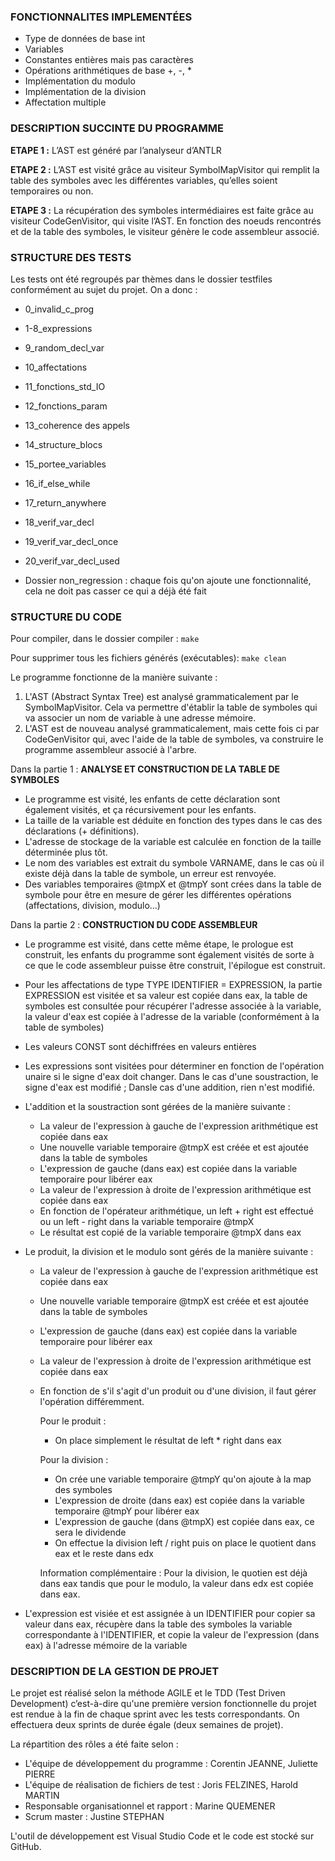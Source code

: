 
### FONCTIONNALITES IMPLEMENTÉES

* Type de données de base int
* Variables
* Constantes entières mais pas caractères
* Opérations arithmétiques de base +, -, *
* Implémentation du modulo
* Implémentation de la division
* Affectation multiple


### DESCRIPTION SUCCINTE DU PROGRAMME

**ETAPE 1 :**
L’AST est généré par l’analyseur d’ANTLR

**ETAPE 2 :**
L’AST est visité grâce au visiteur SymbolMapVisitor qui remplit la table des symboles avec les différentes variables, qu’elles soient temporaires ou non.

**ETAPE 3 :**
La récupération des symboles intermédiaires est faite grâce au visiteur CodeGenVisitor, qui visite l’AST. En fonction des noeuds rencontrés et de la table des symboles, le visiteur génère le code assembleur associé. 



### STRUCTURE DES TESTS

Les tests ont été regroupés par thèmes dans le dossier testfiles conformément au sujet du projet. On a donc :
- 0_invalid_c_prog
- 1-8_expressions
- 9_random_decl_var
- 10_affectations
- 11_fonctions_std_IO
- 12_fonctions_param
- 13_coherence des appels
- 14_structure_blocs
- 15_portee_variables
- 16_if_else_while
- 17_return_anywhere
- 18_verif_var_decl
- 19_verif_var_decl_once
- 20_verif_var_decl_used

- Dossier non_regression : chaque fois qu'on ajoute une fonctionnalité, cela ne doit pas casser ce qui a déjà été fait



### STRUCTURE DU CODE

Pour compiler, dans le dossier compiler : `make`

Pour supprimer tous les fichiers générés (exécutables): `make clean`

Le programme fonctionne de la manière suivante : 
1. L'AST (Abstract Syntax Tree) est analysé grammaticalement par le SymbolMapVisitor. Cela va permettre d'établir la table de symboles qui va associer un nom de variable à une adresse mémoire.
2. L'AST est de nouveau analysé grammaticalement, mais cette fois ci par CodeGenVisitor qui, avec l'aide de la table de symboles, va construire le programme assembleur associé à l'arbre.

Dans la partie 1 : **ANALYSE ET CONSTRUCTION DE LA TABLE DE SYMBOLES**
- Le programme est visité, les enfants de cette déclaration sont également visités, et ça récursivement pour les enfants.
- La taille de la variable est déduite en fonction des types dans le cas des déclarations (+ définitions).
- L'adresse de stockage de la variable est calculée en fonction de la taille déterminée plus tôt.
- Le nom des variables est extrait du symbole VARNAME, dans le cas où il existe déjà dans la table de symbole, un erreur est renvoyée.
- Des variables temporaires @tmpX et @tmpY sont crées dans la table de symbole pour être en mesure de gérer les différentes opérations (affectations, division, modulo...)


Dans la partie 2 : **CONSTRUCTION DU CODE ASSEMBLEUR**
- Le programme est visité, dans cette même étape, le prologue est construit, les enfants du programme sont également visités de sorte à ce que le code assembleur puisse être construit, l'épilogue est construit.
- Pour les affectations de type TYPE IDENTIFIER = EXPRESSION, la partie EXPRESSION est visitée et sa valeur est copiée dans eax, la table de symboles est consultée pour récupérer l'adresse associée à la variable, la valeur d'eax est copiée à l'adresse de la variable (conformément à la table de symboles)
- Les valeurs CONST sont déchiffrées en valeurs entières
- Les expressions sont visitées pour déterminer en fonction de l'opération unaire si le signe d'eax doit changer. Dans le cas d'une soustraction, le signe d'eax est modifié ; Dansle cas d'une addition, rien n'est modifié.
- L'addition et la soustraction sont gérées de la manière suivante :
    - La valeur de l'expression à gauche de l'expression arithmétique est copiée dans eax
    - Une nouvelle variable temporaire @tmpX est créée et est ajoutée dans la table de symboles
    - L'expression de gauche (dans eax) est copiée dans la variable temporaire pour libérer eax
    - La valeur de l'expression à droite de l'expression arithmétique est copiée dans eax
    - En fonction de l'opérateur arithmétique, un left + right est effectué ou un left - right dans la variable temporaire @tmpX
    - Le résultat est copié de la variable temporaire @tmpX dans eax

- Le produit, la division et le modulo sont gérés de la manière suivante :
    - La valeur de l'expression à gauche de l'expression arithmétique est copiée dans eax
    - Une nouvelle variable temporaire @tmpX est créée et est ajoutée dans la table de symboles
    - L'expression de gauche (dans eax) est copiée dans la variable temporaire pour libérer eax
    - La valeur de l'expression à droite de l'expression arithmétique est copiée dans eax
    - En fonction de s'il s'agit d'un produit ou d'une division, il faut gérer l'opération différemment.

        Pour le produit : 
        - On place simplement le résultat de left * right dans eax

        Pour la division :
        - On crée une variable temporaire @tmpY qu'on ajoute à la map des symboles
        - L'expression de droite (dans eax) est copiée dans la variable temporaire @tmpY pour libérer eax
        - L'expression de gauche (dans @tmpX) est copiée dans eax, ce sera le dividende
        - On effectue la division left / right puis on place le quotient dans eax et le reste dans edx

        Information complémentaire : 
        Pour la division, le quotien est déjà dans eax tandis que pour le modulo, la valeur dans edx est copiée dans eax.

- L'expression est visiée et est assignée à un IDENTIFIER pour copier sa valeur dans eax, récupère dans la table des symboles la variable correspondante à l'IDENTIFIER, et copie la valeur de l'expression (dans eax) à l'adresse mémoire de la variable



### DESCRIPTION DE LA GESTION DE PROJET

Le projet est réalisé selon la méthode AGILE et le TDD (Test Driven Development) c’est-à-dire qu'une première version fonctionnelle du projet est rendue à la fin de chaque sprint avec les tests correspondants. On effectuera deux sprints de durée égale (deux semaines de projet).

La répartition des rôles a été faite selon : 
* L'équipe de développement du programme : Corentin JEANNE, Juliette PIERRE
* L'équipe de réalisation de fichiers de test : Joris FELZINES, Harold MARTIN
* Responsable organisationnel et rapport : Marine QUEMENER
* Scrum master : Justine STEPHAN


L'outil de développement est Visual Studio Code et le code est stocké sur GitHub.

